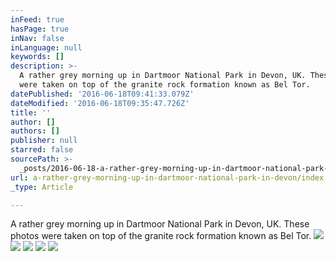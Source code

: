 ```yaml
---
inFeed: true
hasPage: true
inNav: false
inLanguage: null
keywords: []
description: >-
  A rather grey morning up in Dartmoor National Park in Devon, UK. These photos
  were taken on top of the granite rock formation known as Bel Tor.
datePublished: '2016-06-18T09:41:33.079Z'
dateModified: '2016-06-18T09:35:47.726Z'
title: ''
author: []
authors: []
publisher: null
starred: false
sourcePath: >-
  _posts/2016-06-18-a-rather-grey-morning-up-in-dartmoor-national-park-in-devon.md
url: a-rather-grey-morning-up-in-dartmoor-national-park-in-devon/index.html
_type: Article

---
```

A rather grey morning up in Dartmoor National Park in Devon, UK. These photos were taken on top of the granite rock formation known as Bel Tor.
![](https://the-grid-user-content.s3-us-west-2.amazonaws.com/772f067c-ab5b-47a0-a25c-c94c25e89aeb.jpg)
![](https://the-grid-user-content.s3-us-west-2.amazonaws.com/a5ae5214-5fde-4c5e-8293-0fbceccaf575.jpg)
![](https://the-grid-user-content.s3-us-west-2.amazonaws.com/46d81350-c065-4dff-b261-3088b4b25fd6.jpg)
![](https://the-grid-user-content.s3-us-west-2.amazonaws.com/f6f3e1a8-dfa8-432c-b84b-0d4007e28507.jpg)
![](https://the-grid-user-content.s3-us-west-2.amazonaws.com/8494fcea-1bdc-4cb7-bdca-89b440091bac.jpg)